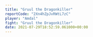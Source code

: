 ```yaml
---
title: "Gruul the Dragonkiller"
reportCode: "2Xn4hZpJvRWtL7zC"
player: "Amdal"
fight: "Gruul the Dragonkiller"
date: 2021-07-29T18:52:59.061000+00:00
---
```

